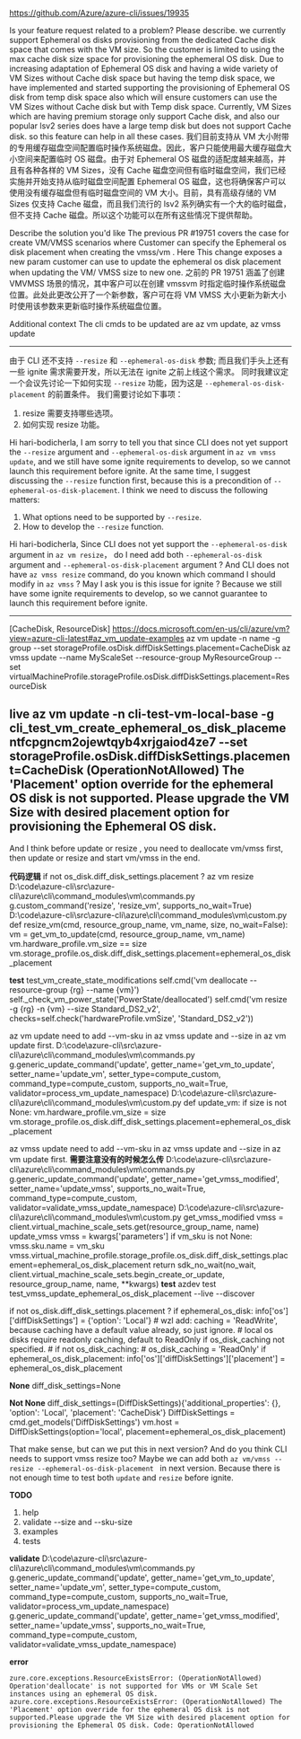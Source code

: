 https://github.com/Azure/azure-cli/issues/19935

Is your feature request related to a problem? Please describe.
we currently support Ephemeral os disks provisioning from the dedicated Cache disk space that comes with the VM size. So the customer is limited to using the max cache disk size space for provisioning the ephemeral OS disk. Due to increasing adaptation of Ephemeral OS disk and having a wide variety of VM Sizes without Cache disk space but having the temp disk space, we have implemented and started supporting the provisioning of Ephemeral OS disk from temp disk space also which will ensure customers can use the VM Sizes without Cache disk but with Temp disk space. Currently, VM Sizes which are having premium storage only support Cache disk, and also our popular lsv2 series does have a large temp disk but does not support Cache disk. so this feature can help in all these cases.
我们目前支持从 VM 大小附带的专用缓存磁盘空间配置临时操作系统磁盘。因此，客户只能使用最大缓存磁盘大小空间来配置临时 OS 磁盘。由于对 Ephemeral OS 磁盘的适配度越来越高，并且有各种各样的 VM Sizes，没有 Cache 磁盘空间但有临时磁盘空间，我们已经实施并开始支持从临时磁盘空间配置 Ephemeral OS 磁盘，这也将确保客户可以使用没有缓存磁盘但有临时磁盘空间的 VM 大小。目前，具有高级存储的 VM Sizes 仅支持 Cache 磁盘，而且我们流行的 lsv2 系列确实有一个大的临时磁盘，但不支持 Cache 磁盘。所以这个功能可以在所有这些情况下提供帮助。

Describe the solution you'd like
The previous PR #19751 covers the case for create VM/VMSS scenarios where Customer can specify the Ephemeral os disk placement when creating the vmss/vm .
Here This change exposes a new param customer can use to update the ephemeral os disk placement when updating the VM/ VMSS size to new one.
之前的 PR 19751 涵盖了创建 VMVMSS 场景的情况，其中客户可以在创建 vmssvm 时指定临时操作系统磁盘位置。此处此更改公开了一个新参数，客户可在将 VM VMSS 大小更新为新大小时使用该参数来更新临时操作系统磁盘位置。

Additional context
The cli cmds to be updated are az vm update, az vmss update

--------------------------------------------------------------
由于 CLI 还不支持 `--resize` 和 `--ephemeral-os-disk` 参数; 而且我们手头上还有一些 ignite 需求需要开发，所以无法在 ignite 之前上线这个需求。
同时我建议定一个会议先讨论一下如何实现 `--resize` 功能，因为这是 `--ephemeral-os-disk-placement` 的前置条件。
我们需要讨论如下事项：
1. resize 需要支持哪些选项。
2. 如何实现 resize 功能。 

Hi hari-bodicherla,
I am sorry to tell you that since CLI does not yet support the `--resize` argument and `--ephemeral-os-disk` argument in `az vm vmss update`, and we still have some ignite requirements to develop, so we cannot launch this requirement before ignite.
At the same time, I suggest discussing the `--resize` function first, because this is a precondition of `--ephemeral-os-disk-placement`.
I think we need to discuss the following matters:
1. What options need to be supported by `--resize`.
2. How to develop the `--resize` function.

Hi hari-bodicherla,
Since CLI does not yet support the `--ephemeral-os-disk` argument in `az vm resize`， do I need add both `--ephemeral-os-disk` argument and `--ephemeral-os-disk-placement` argument ?
And CLI does not have `az vmss resize` command, do you known which command I should modify in `az vmss` ?
May I ask you is this issue for ignite ?
Because we still have some ignite requirements to develop, so we cannot guarantee to launch this requirement before ignite.

-------------------------------------------------------------
[CacheDisk, ResourceDisk]
https://docs.microsoft.com/en-us/cli/azure/vm?view=azure-cli-latest#az_vm_update-examples
az vm update -n name -g group --set storageProfile.osDisk.diffDiskSettings.placement=CacheDisk
az vmss update --name MyScaleSet --resource-group MyResourceGroup --set virtualMachineProfile.storageProfile.osDisk.diffDiskSettings.placement=ResourceDisk

live
az vm update -n cli-test-vm-local-base -g cli_test_vm_create_ephemeral_os_disk_placementfcpgncm2ojewtqyb4xrjgaiod4ze7 --set storageProfile.osDisk.diffDiskSettings.placement=CacheDisk
(OperationNotAllowed) The 'Placement' option override for the ephemeral OS disk is not supported. Please upgrade the VM Size with desired placement option for provisioning the Ephemeral OS disk.
-------------------------------------------------------------

And I think before update or resize , you need to deallocate vm/vmss first, then update or resize and start vm/vmss in the end.

**代码逻辑**
if not os_disk.diff_disk_settings.placement ?
az vm resize 
D:\code\azure-cli\src\azure-cli\azure\cli\command_modules\vm\commands.py
g.custom_command('resize', 'resize_vm', supports_no_wait=True)
D:\code\azure-cli\src\azure-cli\azure\cli\command_modules\vm\custom.py
def resize_vm(cmd, resource_group_name, vm_name, size, no_wait=False):
    vm = get_vm_to_update(cmd, resource_group_name, vm_name)
    vm.hardware_profile.vm_size == size
    vm.storage_profile.os_disk.diff_disk_settings.placement=ephemeral_os_disk_placement

**test**
test_vm_create_state_modifications
self.cmd('vm deallocate --resource-group {rg} --name {vm}')
self._check_vm_power_state('PowerState/deallocated')
self.cmd('vm resize -g {rg} -n {vm} --size Standard_DS2_v2',
         checks=self.check('hardwareProfile.vmSize', 'Standard_DS2_v2'))

az vm update
need to add --vm-sku in az vmss update and --size in az vm update first.
D:\code\azure-cli\src\azure-cli\azure\cli\command_modules\vm\commands.py
g.generic_update_command('update', getter_name='get_vm_to_update', setter_name='update_vm', setter_type=compute_custom, command_type=compute_custom, supports_no_wait=True, validator=process_vm_update_namespace)
D:\code\azure-cli\src\azure-cli\azure\cli\command_modules\vm\custom.py
def update_vm:
    if size is not None:
        vm.hardware_profile.vm_size = size
    vm.storage_profile.os_disk.diff_disk_settings.placement=ephemeral_os_disk_placement

az vmss update
need to add --vm-sku in az vmss update and --size in az vm update first.
**需要注意没有的时候怎么传**
D:\code\azure-cli\src\azure-cli\azure\cli\command_modules\vm\commands.py
g.generic_update_command('update', getter_name='get_vmss_modified', setter_name='update_vmss', supports_no_wait=True, command_type=compute_custom, validator=validate_vmss_update_namespace)
D:\code\azure-cli\src\azure-cli\azure\cli\command_modules\vm\custom.py
get_vmss_modified
    vmss = client.virtual_machine_scale_sets.get(resource_group_name, name)
update_vmss
    vmss = kwargs['parameters']
    if vm_sku is not None:
        vmss.sku.name = vm_sku
    vmss.virtual_machine_profile.storage_profile.os_disk.diff_disk_settings.placement=ephemeral_os_disk_placement
    return sdk_no_wait(no_wait, client.virtual_machine_scale_sets.begin_create_or_update,
                       resource_group_name, name, **kwargs)
**test**
azdev test test_vmss_update_ephemeral_os_disk_placement --live --discover

if not os_disk.diff_disk_settings.placement ?
if ephemeral_os_disk:
    info['os']['diffDiskSettings'] = {'option': 'Local'}
    # wzl add: caching = 'ReadWrite', because caching have a default value already, so just ignore.
    # local os disks require readonly caching, default to ReadOnly if os_disk_caching not specified.
    # if not os_disk_caching:
    #    os_disk_caching = 'ReadOnly'
    if ephemeral_os_disk_placement:
        info['os']['diffDiskSettings']['placement'] = ephemeral_os_disk_placement

**None**
diff_disk_settings=None

**Not None**
diff_disk_settings=(DiffDiskSettings){'additional_properties': {}, 'option': 'Local', 'placement': 'CacheDisk'}
DiffDiskSettings = cmd.get_models('DiffDiskSettings')
vm.host = DiffDiskSettings(option='local', placement=ephemeral_os_disk_placement)

That make sense, but can we put this in next version?
And do you think CLI needs to support vmss resize too?
Maybe we can add both `az vm/vmss --resize --ephemeral-os-disk-placement ` in next version.
Because there is not enough time to test both `update` and `resize` before ignite.

**TODO**
1. help
2. validate --size and --sku-size 
3. examples
4. tests

**validate**
D:\code\azure-cli\src\azure-cli\azure\cli\command_modules\vm\commands.py
g.generic_update_command('update', getter_name='get_vm_to_update', setter_name='update_vm', setter_type=compute_custom, command_type=compute_custom, supports_no_wait=True, validator=process_vm_update_namespace)
g.generic_update_command('update', getter_name='get_vmss_modified', setter_name='update_vmss', supports_no_wait=True, command_type=compute_custom, validator=validate_vmss_update_namespace)

**error**
```
zure.core.exceptions.ResourceExistsError: (OperationNotAllowed) Operation'deallocate' is not supported for VMs or VM Scale Set instances using an ephemeral OS disk.
azure.core.exceptions.ResourceExistsError: (OperationNotAllowed) The 'Placement' option override for the ephemeral OS disk is not supported.Please upgrade the VM Size with desired placement option for provisioning the Ephemeral OS disk. Code: OperationNotAllowed
```
